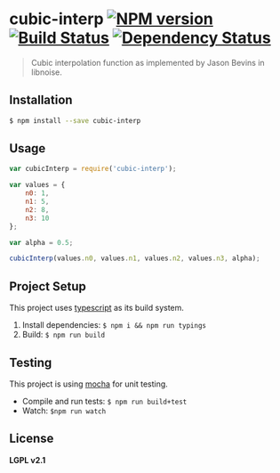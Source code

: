 # cubic-interp [![NPM version][npm-image]][npm-url] [![Build Status][travis-image]][travis-url] [![Dependency Status][daviddm-image]][daviddm-url]
> Cubic interpolation function as implemented by Jason Bevins in libnoise.

## Installation

```sh
$ npm install --save cubic-interp
```

## Usage

```js
var cubicInterp = require('cubic-interp');

var values = {
    n0: 1,
    n1: 5,
    n2: 8,
    n3: 10
};

var alpha = 0.5;

cubicInterp(values.n0, values.n1, values.n2, values.n3, alpha);
```

## Project Setup

This project uses [typescript](https://github.com/Microsoft/TypeScript) as its build system.

1. Install dependencies: `$ npm i && npm run typings`
3. Build: `$ npm run build`

## Testing

This project is using [mocha](http://visionmedia.github.io/mocha/) for unit testing.

- Compile and run tests: `$ npm run build+test`
- Watch: `$npm run watch`

## License

**LGPL v2.1**

[npm-image]: https://badge.fury.io/js/cubic-interp.svg
[npm-url]: https://npmjs.org/package/cubic-interp
[travis-image]: https://travis-ci.org/dpmorrow/cubic-interp.svg?branch=master
[travis-url]: https://travis-ci.org/dpmorrow/cubic-interp
[daviddm-image]: https://david-dm.org/dpmorrow/cubic-interp.svg?theme=shields.io
[daviddm-url]: https://david-dm.org/dpmorrow/cubic-interp
